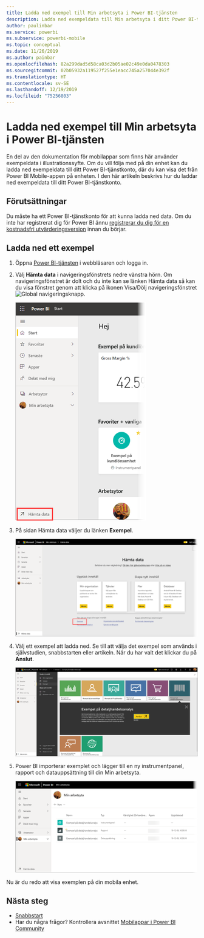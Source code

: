 ```yaml
---
title: Ladda ned exempel till Min arbetsyta i Power BI-tjänsten
description: Ladda ned exempeldata till Min arbetsyta i ditt Power BI-tjänstkonto för användning i självstudier för mobilappar.
author: paulinbar
ms.service: powerbi
ms.subservice: powerbi-mobile
ms.topic: conceptual
ms.date: 11/26/2019
ms.author: painbar
ms.openlocfilehash: 82a299dad5d58ca03d2b05ae02c49e0da0478303
ms.sourcegitcommit: 02b05932a119527f255e1eacc745a257044e392f
ms.translationtype: HT
ms.contentlocale: sv-SE
ms.lasthandoff: 12/19/2019
ms.locfileid: "75256803"
---
```

# <a name="downloading-samples-to-my-workspace-in-the-power-bi-service"></a>Ladda ned exempel till Min arbetsyta i Power BI-tjänsten

En del av den dokumentation för mobilappar som finns här använder exempeldata i illustrationssyfte. Om du vill följa med på din enhet kan du ladda ned exempeldata till ditt Power BI-tjänstkonto, där du kan visa det från Power BI Mobile-appen på enheten. I den här artikeln beskrivs hur du laddar ned exempeldata till ditt Power BI-tjänstkonto. 

## <a name="prerequisites"></a>Förutsättningar

Du måste ha ett Power BI-tjänstkonto för att kunna ladda ned data. Om du inte har registrerat dig för Power BI ännu [registrerar du dig för en kostnadsfri utvärderingsversion](https://app.powerbi.com/signupredirect?pbi_source=web) innan du börjar.

## <a name="download-a-sample"></a>Ladda ned ett exempel

1. Öppna [Power BI-tjänsten](https://app.powerbi.com) i webbläsaren och logga in.

2. Välj **Hämta data** i navigeringsfönstrets nedre vänstra hörn. Om navigeringsfönstret är dolt och du inte kan se länken Hämta data så kan du visa fönstret genom att klicka på ikonen Visa/Dölj navigeringsfönstret ![Global navigeringsknapp](./media/mobile-apps-download-samples/power-bi-iphone-global-nav-button.png).  
   
    ![Hämta data](./media/mobile-apps-download-samples/power-bi-get-data.png)

3. På sidan Hämta data väljer du länken **Exempel**.
   
   ![Exempel-ikon](./media/mobile-apps-download-samples/power-bi-samples-icon.png)

4. Välj ett exempel att ladda ned. Se till att välja det exempel som används i självstudien, snabbstarten eller artikeln. När du har valt det klickar du på **Anslut**.
  
   ![Välj Anslut](./media/mobile-apps-download-samples/opportunity-connect.png)
   
5. Power BI importerar exemplet och lägger till en ny instrumentpanel, rapport och datauppsättning till din Min arbetsyta.
   
   ![Exempel på instrumentpanel](./media/mobile-apps-download-samples/power-bi-service-opportunity-sample.png)
  
Nu är du redo att visa exemplen på din mobila enhet.

## <a name="next-steps"></a>Nästa steg
* [Snabbstart](mobile-apps-quickstart-view-dashboard-report.md)
* Har du några frågor? Kontrollera avsnittet [Mobilappar i Power BI Community](https://go.microsoft.com/fwlink/?linkid=839277)
